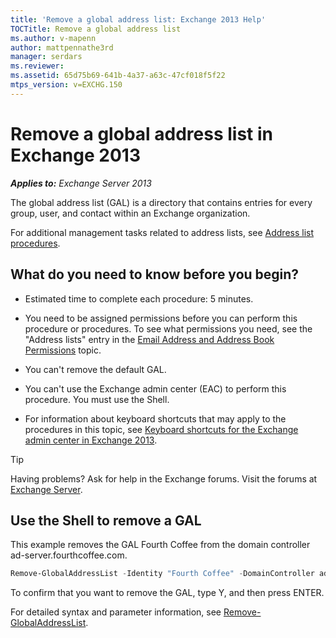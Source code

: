```yaml
---
title: 'Remove a global address list: Exchange 2013 Help'
TOCTitle: Remove a global address list
ms.author: v-mapenn
author: mattpennathe3rd
manager: serdars
ms.reviewer:
ms.assetid: 65d75b69-641b-4a37-a63c-47cf018f5f22
mtps_version: v=EXCHG.150
---
```


# Remove a global address list in Exchange 2013

_**Applies to:** Exchange Server 2013_

The global address list (GAL) is a directory that contains entries for every group, user, and contact within an Exchange organization.

For additional management tasks related to address lists, see [Address list procedures](address-list-procedures-exchange-2013-help.md).

## What do you need to know before you begin?

- Estimated time to complete each procedure: 5 minutes.

- You need to be assigned permissions before you can perform this procedure or procedures. To see what permissions you need, see the "Address lists" entry in the [Email Address and Address Book Permissions](https://technet.microsoft.com/library/1c1de09d-16ef-4424-9bfb-eb7edffbc8c2.aspx) topic.

- You can't remove the default GAL.

- You can't use the Exchange admin center (EAC) to perform this procedure. You must use the Shell.

- For information about keyboard shortcuts that may apply to the procedures in this topic, see [Keyboard shortcuts for the Exchange admin center in Exchange 2013](keyboard-shortcuts-in-the-exchange-admin-center-2013-help.md).

> [!TIP]
> Having problems? Ask for help in the Exchange forums. Visit the forums at [Exchange Server](https://go.microsoft.com/fwlink/p/?linkId=60612).

## Use the Shell to remove a GAL

This example removes the GAL Fourth Coffee from the domain controller ad-server.fourthcoffee.com.

```powershell
Remove-GlobalAddressList -Identity "Fourth Coffee" -DomainController ad-server.fourthcoffee.com
```

To confirm that you want to remove the GAL, type Y, and then press ENTER.

For detailed syntax and parameter information, see [Remove-GlobalAddressList](https://docs.microsoft.com/powershell/module/exchange/email-addresses-and-address-books/remove-globaladdresslist).
